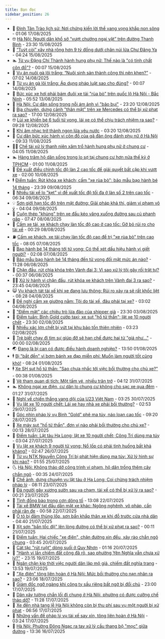```yaml
---
title: Bạn đọc
sidebar_position: 26
---
```


<!-- dantri-ban-doc:START -->
- 🦒 [Đình Tân Trào lịch sử: Nơi chứng kiến lời thề vang vọng khắp non sông](https://dantri.com.vn/ban-doc/dinh-tan-trao-lich-su-noi-chung-kien-loi-the-vang-vong-khap-non-song-20250816225559789.htm) - 01:06 17/08/2025
- 🤓 [Hà Nội: Người dân khổ sở “vượt chướng ngại vật” trên đường Thanh Bình](https://dantri.com.vn/ban-doc/ha-noi-nguoi-dan-kho-so-vuot-chuong-ngai-vat-tren-duong-thanh-binh-20250815164818859.htm) - 23:30 15/08/2025
- 🐻 [“Tuýt còi” xây nhà rông hơn 9 tỷ đồng dưới chân núi lửa Chư Đăng Ya](https://dantri.com.vn/ban-doc/tuyt-coi-xay-nha-rong-hon-9-ty-dong-duoi-chan-nui-lua-chu-dang-ya-20250814120638091.htm) - 04:24 15/08/2025
- 🏊 [Từ vụ Đặng Chí Thành hành hung phụ nữ: Thế nào là &quot;có tính chất côn đồ&quot;?](https://dantri.com.vn/ban-doc/tu-vu-dang-chi-thanh-hanh-hung-phu-nu-the-nao-la-co-tinh-chat-con-do-20250814231248227.htm) - 00:07 15/08/2025
- 💄 [Vụ án nuôi gà lôi trắng: “Nuôi sinh sản thành công thì nên khen?”](https://dantri.com.vn/ban-doc/vu-an-nuoi-ga-loi-trang-nuoi-sinh-san-thanh-cong-thi-nen-khen-20250814132803222.htm) - 07:02 14/08/2025
- 🫣 [Từ vụ án gà lôi trắng: Áp dụng pháp luật sao cho đúng?](https://dantri.com.vn/ban-doc/tu-vu-an-ga-loi-trang-ap-dung-phap-luat-sao-cho-dung-20250813194935836.htm) - 00:07 14/08/2025
- 🎃 [Bức xúc xe hơi phải bám đuôi xe tải &quot;rùa bò&quot; trên quốc lộ Hà Nội - Bắc Ninh](https://dantri.com.vn/ban-doc/buc-xuc-xe-hoi-phai-bam-duoi-xe-tai-rua-bo-tren-quoc-lo-ha-noi-bac-ninh-20250813114818681.htm) - 05:52 13/08/2025
- 🦄 [Hà Nội: Cư dân sống trong nỗi ám ảnh vì &quot;bão bụi&quot;](https://dantri.com.vn/ban-doc/ha-noi-cu-dan-song-trong-noi-am-anh-vi-bao-bui-20250812185025489.htm) - 23:20 12/08/2025
- 💯 [Bịa chuyện, dựng cảnh &quot;thân mật&quot; trên xe Mercedes có thể bị xử phạt ra sao?](https://dantri.com.vn/ban-doc/bia-chuyen-dung-canh-than-mat-tren-xe-mercedes-co-the-bi-xu-phat-ra-sao-20250812225352939.htm) - 17:00 12/08/2025
- 🤓 [Lùi xe khiến bé 6 tuổi tử vong, lái xe có thể chịu trách nhiệm ra sao?](https://dantri.com.vn/ban-doc/lui-xe-khien-be-6-tuoi-tu-vong-lai-xe-co-the-chiu-trach-nhiem-ra-sao-20250812144709596.htm) - 09:28 12/08/2025
- 🥷 [Khi âm nhạc trở thành ngọn lửa yêu nước](https://dantri.com.vn/ban-doc/khi-am-nhac-tro-thanh-ngon-lua-yeu-nuoc-20250812101935603.htm) - 03:20 12/08/2025
- 🐻 [Cư dân bức xúc hành vi côn đồ của gã đàn ông đánh phụ nữ ở Hà Nội](https://dantri.com.vn/ban-doc/cu-dan-buc-xuc-hanh-vi-con-do-cua-ga-dan-ong-danh-phu-nu-o-ha-noi-20250811162354397.htm) - 09:33 11/08/2025
- 🧑‍💻 [Chế tài xử lý thanh niên xăm trổ hành hung phụ nữ ở chung cư](https://dantri.com.vn/ban-doc/che-tai-xu-ly-thanh-nien-xam-tro-hanh-hung-phu-nu-o-chung-cu-20250810234515427.htm) - 04:05 11/08/2025
- 🏊 [Hàng trăm hộ dân sống trong lo sợ tại chung cư hơn nửa thế kỷ ở TPHCM](https://dantri.com.vn/xa-hoi/hang-tram-ho-dan-song-trong-lo-so-tai-chung-cu-hon-nua-the-ky-o-tphcm-20250807151452480.htm) - 01:00 11/08/2025
- 🦆 [Đề xuất điều chỉnh tốc độ làn 2 cao tốc để giải quyết bất cập khi vượt xe](https://dantri.com.vn/ban-doc/de-xuat-dieu-chinh-toc-do-lan-2-cao-toc-de-giai-quyet-bat-cap-khi-vuot-xe-20250809143922358.htm) - 02:00 10/08/2025
- 🕴 [Điểm tuần: Rút khóa xe khách; cấm &quot;xe rùa bò&quot;; bảo mẫu bạo hành bé 14 tháng](https://dantri.com.vn/ban-doc/diem-tuan-rut-khoa-xe-khach-cam-xe-rua-bo-bao-mau-bao-hanh-be-14-thang-20250809225158697.htm) - 23:39 09/08/2025
- 🌈 [Nhiều tài xế lo &quot;kẹt&quot; vì đề xuất tốc độ tối đa ở làn số 2 trên cao tốc](https://dantri.com.vn/ban-doc/nhieu-tai-xe-lo-ket-vi-de-xuat-toc-do-toi-da-o-lan-so-2-tren-cao-toc-20250809120417290.htm) - 06:34 09/08/2025
- 💡 [Sơn giới hạn tốc độ trên mặt đường: Giải pháp khả thi, giảm vi phạm vô ý](https://dantri.com.vn/ban-doc/son-gioi-han-toc-do-tren-mat-duong-giai-phap-kha-thi-giam-vi-pham-vo-y-20250809110433323.htm) - 04:04 09/08/2025
- 🐻 [Cuộn thép &quot;khủng&quot; trên xe đầu kéo văng xuống đường sau cú phanh gấp](https://dantri.com.vn/ban-doc/cuon-thep-khung-tren-xe-dau-keo-vang-xuong-duong-sau-cu-phanh-gap-20250808134152903.htm) - 07:47 08/08/2025
- 💪 [Cấm xe tải, xe khách chạy làn tốc độ cao ở cao tốc: Gỡ bỏ rủi ro cho tài xế](https://dantri.com.vn/ban-doc/cam-xe-tai-xe-khach-chay-lan-toc-do-cao-o-cao-toc-go-bo-rui-ro-cho-tai-xe-20250808071047422.htm) - 00:29 08/08/2025
- ⛽️ [Cấm xe khách, xe tải chạy làn tốc độ cao để trị &quot;xe rùa bò&quot; trên cao tốc](https://dantri.com.vn/ban-doc/cam-xe-khach-xe-tai-chay-lan-toc-do-cao-de-tri-xe-rua-bo-tren-cao-toc-20250807095346441.htm) - 08:05 07/08/2025
- 🦍 [Bạo hành bé 14 tháng tới tử vong: Có thể xét dấu hiệu hành vi giết người?](https://dantri.com.vn/ban-doc/bao-hanh-be-14-thang-toi-tu-vong-co-the-xet-dau-hieu-hanh-vi-giet-nguoi-20250807002653973.htm) - 02:08 07/08/2025
- 🤖 [Bảo mẫu bạo hành bé 14 tháng đến tử vong đối mặt mức án nào?](https://dantri.com.vn/ban-doc/bao-mau-bao-hanh-be-14-thang-den-tu-vong-doi-mat-muc-an-nao-20250806145810333.htm) - 11:28 06/08/2025
- 🌈 [Chặn đầu, rút chìa khóa trên Vành đai 3: Vì sao xử lý tội gây rối trật tự?](https://dantri.com.vn/ban-doc/chan-dau-rut-chia-khoa-tren-vanh-dai-3-vi-sao-xu-ly-toi-gay-roi-trat-tu-20250805235125797.htm) - 00:37 06/08/2025
- 👨‍🏫 [Xử lý hành vi chặn đầu, rút khóa xe khách trên Vành đai 3 ra sao?](https://dantri.com.vn/ban-doc/xu-ly-hanh-vi-chan-dau-rut-khoa-xe-khach-tren-vanh-dai-3-ra-sao-20250804233644821.htm) - 23:45 04/08/2025
- 😺 [Vụ khách tát tài xế khi xe đang lưu thông: Rủi ro xảy ra sẽ rất khốc liệt](https://dantri.com.vn/ban-doc/vu-khach-tat-tai-xe-khi-xe-dang-luu-thong-rui-ro-xay-ra-se-rat-khoc-liet-20250804132110678.htm) - 08:28 04/08/2025
- 🎃 [Đề nghị cấm xe giường nằm: Tội do tài xế, đâu phải tại xe?](https://dantri.com.vn/ban-doc/de-nghi-cam-xe-giuong-nam-toi-do-tai-xe-dau-phai-tai-xe-20250804001834977.htm) - 03:02 04/08/2025
- 🚀 [&quot;Điểm mặt&quot; các chiêu trò lừa đảo của shipper giả](https://dantri.com.vn/ban-doc/diem-mat-cac-chieu-tro-lua-dao-cua-shipper-gia-20250803075655646.htm) - 23:30 03/08/2025
- 🧐 [Điểm tuần: Bình Gold cướp taxi; xe sụt &quot;hố tử thần&quot;; lật xe 10 người chết](https://dantri.com.vn/ban-doc/diem-tuan-binh-gold-cuop-taxi-xe-sut-ho-tu-than-lat-xe-10-nguoi-chet-20250802152700370.htm) - 23:30 02/08/2025
- 🌋 [Nhiều xác lợn chết bị vứt tại khu bảo tồn thiên nhiên](https://dantri.com.vn/ban-doc/nhieu-xac-lon-chet-bi-vut-tai-khu-bao-ton-thien-nhien-20250801181844135.htm) - 03:23 02/08/2025
- 🦏 [Trẻ biết chạy đi tìm sự giúp đỡ sẽ hạn chế được hai từ &quot;giá như...&quot;](https://dantri.com.vn/ban-doc/tre-biet-chay-di-tim-su-giup-do-se-han-che-duoc-hai-tu-gia-nhu-20250801111159028.htm) - 00:00 02/08/2025
- 🌏 [Đang là bị can có được điều hành doanh nghiệp?](https://dantri.com.vn/ban-doc/dang-la-bi-can-co-duoc-dieu-hanh-doanh-nghiep-20250801164235399.htm) - 13:50 01/08/2025
- 🕴 [Bị &quot;bắt đền&quot; vì bơm bánh xe đạp miễn phí: Muốn làm người tốt cũng khó!](https://dantri.com.vn/ban-doc/bi-bat-den-vi-bom-banh-xe-dap-mien-phi-muon-lam-nguoi-tot-cung-kho-20250801145441588.htm) - 08:24 01/08/2025
- 🕴 [Xe SH sụt hố tử thần: &quot;Sao chưa nhắc tới việc bồi thường cho chủ xe?&quot;](https://dantri.com.vn/ban-doc/xe-sh-sut-ho-tu-than-sao-chua-nhac-toi-viec-boi-thuong-cho-chu-xe-20250731112508441.htm) - 00:38 01/08/2025
- 🎉 [Vé tham quan di tích: Một tấm vé, nhiều trăn trở](https://dantri.com.vn/ban-doc/ve-tham-quan-di-tich-mot-tam-ve-nhieu-tran-tro-20250731111203270.htm) - 04:12 31/07/2025
- 🏊 [Không ngại xe điện, cư dân lo chung cư không cho sạc xe qua đêm](https://dantri.com.vn/ban-doc/khong-ngai-xe-dien-cu-dan-lo-chung-cu-khong-cho-sac-xe-qua-dem-20250731074823231.htm) - 01:27 31/07/2025
- 🦣 [Nghĩ về chiến thắng vang dội của U23 Việt Nam](https://dantri.com.vn/ban-doc/nghi-ve-chien-thang-vang-doi-cua-u23-viet-nam-20250730102455019.htm) - 03:25 30/07/2025
- 💫 [Vụ lật xe 10 người chết: Lái xe hay nhà xe phải bồi thường?](https://dantri.com.vn/ban-doc/vu-lat-xe-10-nguoi-chet-lai-xe-hay-nha-xe-phai-boi-thuong-20250729081853247.htm) - 02:53 29/07/2025
- 🌈 [Góc nhìn pháp lý vụ Bình &quot;Gold&quot; phê ma túy, náo loạn cao tốc](https://dantri.com.vn/ban-doc/goc-nhin-phap-ly-vu-binh-gold-phe-ma-tuy-nao-loan-cao-toc-20250728155858238.htm) - 09:20 28/07/2025
- 🫣 [Xe máy sụt &quot;hố tử thần&quot;, đơn vị nào phải bồi thường cho chủ xe?](https://dantri.com.vn/ban-doc/xe-may-sut-ho-tu-than-don-vi-nao-phai-boi-thuong-cho-chu-xe-20250727235404203.htm) - 00:13 28/07/2025
- 🎉 [Điểm tuần: Lật tàu Hạ Long; lật xe 10 người chết; Công Trí dùng ma túy](https://dantri.com.vn/ban-doc/diem-tuan-lat-tau-ha-long-lat-xe-10-nguoi-chet-cong-tri-dung-ma-tuy-20250726231159419.htm) - 03:04 27/07/2025
- 🥸 [Vụ lật xe khách 9 người tử vong: Nổ lốp có phải tình huống bất khả kháng?](https://dantri.com.vn/ban-doc/vu-lat-xe-khach-9-nguoi-tu-vong-no-lop-co-phai-tinh-huong-bat-kha-khang-20250726093703654.htm) - 02:47 26/07/2025
- 🦄 [Từ vụ NTK Nguyễn Công Trí bị phát hiện dùng ma túy: Xử lý hình sự khi nào?](https://dantri.com.vn/ban-doc/tu-vu-ntk-nguyen-cong-tri-bi-phat-hien-dung-ma-tuy-xu-ly-hinh-su-khi-nao-20250724230922570.htm) - 01:55 25/07/2025
- 🌜 [Hà Nội: Không tháo dỡ công trình vi phạm, hộ dân trồng thêm cây chắn ngõ](https://dantri.com.vn/ban-doc/ha-noi-khong-thao-do-cong-trinh-vi-pham-ho-dan-trong-them-cay-chan-ngo-20250723143446426.htm) - 00:35 24/07/2025
- 🎉 [Chế ảnh, dựng chuyện vụ lật tàu ở Hạ Long: Coi chừng trách nhiệm pháp lý](https://dantri.com.vn/ban-doc/che-anh-dung-chuyen-vu-lat-tau-o-ha-long-coi-chung-trach-nhiem-phap-ly-20250723150843530.htm) - 08:11 23/07/2025
- 🦄 [Đá người gãy xương sườn sau va chạm, tài xế có thể bị xử lý ra sao?](https://dantri.com.vn/ban-doc/da-nguoi-gay-xuong-suon-sau-va-cham-tai-xe-co-the-bi-xu-ly-ra-sao-20250722231602328.htm) - 00:21 23/07/2025
- 🧰 [Tình đồng bào trong cơn dông tố](https://dantri.com.vn/ban-doc/tinh-dong-bao-trong-con-dong-to-20250722162517271.htm) - 13:08 22/07/2025
- 🤡 [Tài xế BMW tạt đầu dằn mặt xe khác: Ngông nghênh, vô pháp, cần phải răn đe](https://dantri.com.vn/ban-doc/tai-xe-bmw-tat-dau-dan-mat-xe-khac-ngong-nghenh-vo-phap-can-phai-ran-de-20250721225914060.htm) - 00:58 22/07/2025
- 💫 [Ô tô bị đâm thủng lốp, sơn bẩn khắp thân xe khi đỗ trước cửa nhà dân](https://dantri.com.vn/ban-doc/o-to-bi-dam-thung-lop-son-ban-khap-than-xe-khi-do-truoc-cua-nha-dan-20250721104727454.htm) - 04:40 21/07/2025
- 🦏 [Xịt sơn &quot;bắn tốc độ&quot; lên lòng đường có thể bị xử phạt ra sao?](https://dantri.com.vn/ban-doc/xit-son-ban-toc-do-len-long-duong-co-the-bi-xu-phat-ra-sao-20250719112924963.htm) - 00:11 21/07/2025
- 🧠 [Điểm tuần: Hai chiếc &quot;xe điên&quot;, chặn đường xin đểu, xây rào chắn ngõ chung](https://dantri.com.vn/ban-doc/diem-tuan-hai-chiec-xe-dien-chan-duong-xin-deu-xay-rao-chan-ngo-chung-20250719113115701.htm) - 03:45 20/07/2025
- 🫶 [Cát tặc &quot;rút ruột&quot; dòng suối ở Quy Nhơn](https://dantri.com.vn/ban-doc/cat-tac-rut-ruot-dong-suoi-o-quy-nhon-20250719121432638.htm) - 01:16 20/07/2025
- 💼 [&quot;Hành vi lấn chiếm đất công đã rõ, sao phường Yên Nghĩa vẫn chưa xử lý?&quot;](https://dantri.com.vn/ban-doc/hanh-vi-lan-chiem-dat-cong-da-ro-sao-phuong-yen-nghia-van-chua-xu-ly-20250718105637247.htm) - 23:15 19/07/2025
- 👺 [Ngăn chặn kịp thời việc người dân lập mộ giả, chiếm đất nghĩa trang](https://dantri.com.vn/ban-doc/ngan-chan-kip-thoi-viec-nguoi-dan-lap-mo-gia-chiem-dat-nghia-trang-20250719105605855.htm) - 13:53 19/07/2025
- 🥳 [&quot;Xe điên&quot; tông liên hoàn ở Hà Nội: Mức bồi thường cho nạn nhân ra sao?](https://dantri.com.vn/ban-doc/xe-dien-tong-lien-hoan-o-ha-noi-muc-boi-thuong-cho-nan-nhan-ra-sao-20250718135603496.htm) - 23:06 18/07/2025
- 🦄 [Giám đốc ngỡ ngàng khi công ty sầu riêng bất ngờ bị đổi chủ](https://dantri.com.vn/ban-doc/giam-doc-ngo-ngang-khi-cong-ty-sau-rieng-bat-ngo-bi-doi-chu-20250717155925640.htm) - 23:00 17/07/2025
- 🎡 [Dân xây tường chắn lối đi chung ở Hà Nội, phường có được cưỡng chế tháo dỡ?](https://dantri.com.vn/ban-doc/dan-xay-tuong-chan-loi-di-chung-o-ha-noi-phuong-co-duoc-cuong-che-thao-do-20250717152914772.htm) - 11:28 17/07/2025
- 💫 [Xe đến nhà tang lễ Hà Nội không còn bị thu phí sau vụ một người bị xử phạt](https://dantri.com.vn/ban-doc/xe-den-nha-tang-le-ha-noi-khong-con-bi-thu-phi-sau-vu-mot-nguoi-bi-xu-phat-20250717133214527.htm) - 06:56 17/07/2025
- 💫 [Những vấn đề pháp lý vụ tài xế say xỉn, tông liên hoàn ở Hà Nội](https://dantri.com.vn/ban-doc/nhung-van-de-phap-ly-vu-tai-xe-say-xin-tong-lien-hoan-o-ha-noi-20250717093140227.htm) - 03:24 17/07/2025
- 💪 [Hà Nội: Phường Đông Ngạc ra tay xử lý cầu thang bộ &quot;mọc&quot; giữa đường](https://dantri.com.vn/ban-doc/ha-noi-phuong-dong-ngac-ra-tay-xu-ly-cau-thang-bo-moc-giua-duong-20250716192552047.htm) - 13:36 16/07/2025<!-- dantri-ban-doc:END -->
